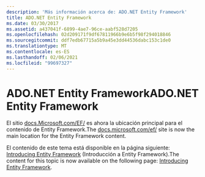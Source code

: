 ```yaml
---
description: 'Más información acerca de: ADO.NET Entity Framework'
title: ADO.NET Entity Framework
ms.date: 03/30/2017
ms.assetid: a437041f-6899-4ae7-96ce-aabf528d7205
ms.openlocfilehash: 02d209171f9df67811966b9e6b5f98f294018846
ms.sourcegitcommit: ddf7edb67715a5b9a45e3dd44536dabc153c1de0
ms.translationtype: MT
ms.contentlocale: es-ES
ms.lasthandoff: 02/06/2021
ms.locfileid: "99697327"
---
```

# <a name="adonet-entity-framework"></a><span data-ttu-id="6025e-103">ADO.NET Entity Framework</span><span class="sxs-lookup"><span data-stu-id="6025e-103">ADO.NET Entity Framework</span></span>

<span data-ttu-id="6025e-104">El sitio [docs.Microsoft.com/EF/](/ef/) es ahora la ubicación principal para el contenido de Entity Framework.</span><span class="sxs-lookup"><span data-stu-id="6025e-104">The [docs.microsoft.com/ef/](/ef/) site is now the main location for the Entity Framework content.</span></span>  
  
 <span data-ttu-id="6025e-105">El contenido de este tema está disponible en la página siguiente: [Introducing Entity Framework](/ef/ef6/get-started) (Introducción a Entity Framework).</span><span class="sxs-lookup"><span data-stu-id="6025e-105">The content for this topic is now available on the following page: [Introducing Entity Framework](/ef/ef6/get-started).</span></span>
